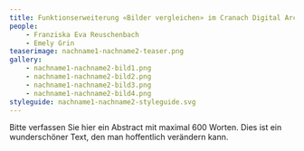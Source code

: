 ```yaml
---
title: Funktionserweiterung «Bilder vergleichen» im Cranach Digital Archive
people:
    - Franziska Eva Reuschenbach
    - Emely Grin
teaserimage: nachname1-nachname2-teaser.png
gallery:
    - nachname1-nachname2-bild1.png
    - nachname1-nachname2-bild2.png
    - nachname1-nachname2-bild3.png
    - nachname1-nachname2-bild4.png
styleguide: nachname1-nachname2-styleguide.svg
---
```


Bitte verfassen Sie hier ein Abstract mit maximal 600 Worten. Dies ist ein wunderschöner Text, den man hoffentlich verändern kann.

